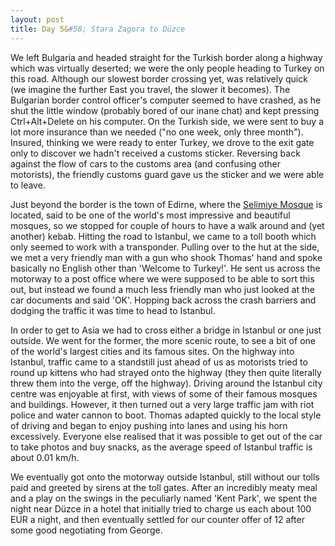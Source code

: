 ```yaml
---
layout: post
title: Day 5&#58; Stara Zagora to Düzce
---
```



We left Bulgaria and headed straight for the Turkish border along a highway which was virtually deserted; we were the only people heading to Turkey on this road. Although our slowest border crossing yet, was relatively quick (we imagine the further East you travel, the slower it becomes). The Bulgarian border control officer's computer seemed to have crashed, as he shut the little window (probably bored of our inane chat) and kept pressing Ctrl+Alt+Delete on his computer. On the Turkish side, we were sent to buy a lot more insurance than we needed ("no one week, only three month"). Insured, thinking we were ready to enter Turkey, we drove to the exit gate only to discover we hadn't received a customs sticker. Reversing back against the flow of cars to the customs area (and confusing other motorists), the friendly customs guard gave us the sticker and we were able to leave. 

Just beyond the border is the town of Edirne, where the [Selimiye Mosque](https://en.wikipedia.org/wiki/Selimiye_Mosque) is located, said to be one of the world's most impressive and beautiful mosques, so we stopped for couple of hours to have a walk around and (yet another) kebab. Hitting the road to Istanbul, we came to a toll booth which only seemed to work with a transponder. Pulling over to the hut at the side, we met a very friendly man with a gun who shook Thomas' hand and spoke basically no English other than 'Welcome to Turkey!'. He sent us across the motorway to a post office where we were supposed to be able to sort this out, but instead we found a much less friendly man who just looked at the car documents and said 'OK'. Hopping back across the crash barriers and dodging the traffic it was time to head to Istanbul.

In order to get to Asia we had to cross either a bridge in Istanbul or one just outside. We went for the former, the more scenic route, to see a bit of one of the world's largest cities and its famous sites. On the highway into Istanbul, traffic came to a standstill just ahead of us as motorists tried to round up kittens who had strayed onto the highway (they then quite literally threw them into the verge, off the highway). Driving around the Istanbul city centre was enjoyable at first, with views of some of their famous mosques and buildings. However, it then turned out a very large traffic jam with riot police and water cannon to boot. Thomas adapted quickly to the local style of driving and began to enjoy pushing into lanes and using his horn excessively. Everyone else realised that it was possible to get out of the car to take photos and buy snacks, as the average speed of Istanbul traffic is about 0.01 km/h.

We eventually got onto the motorway outside Istanbul, still without our tolls paid and greeted by sirens at the toll gates. After an incredibly meaty meal and a play on the swings in the peculiarly named 'Kent Park', we spent the night near Düzce in a hotel that initially tried to charge us each about 100 EUR a night, and then eventually settled for our counter offer of 12 after some good negotiating from George.